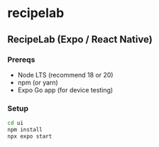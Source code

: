 # recipelab
## RecipeLab (Expo / React Native)

### Prereqs
- Node LTS (recommend 18 or 20)
- npm (or yarn)
- Expo Go app (for device testing)

### Setup
```bash
cd ui
npm install
npx expo start